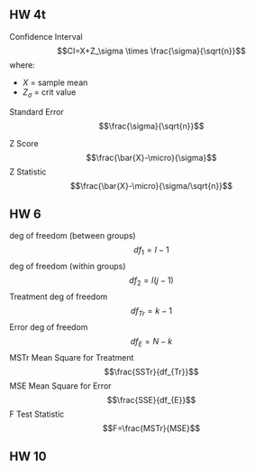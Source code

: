 ## HW 4t
Confidence Interval
$$CI=X+Z_\sigma \times \frac{\sigma}{\sqrt{n}}$$
where:
- $X$ = sample mean
- $Z_\sigma$ = crit value

Standard Error
$$\frac{\sigma}{\sqrt{n}}$$

Z Score
$$\frac{\bar{X}-\micro}{\sigma}$$
Z Statistic
$$\frac{\bar{X}-\micro}{\sigma/\sqrt{n}}$$

## HW 6
deg of freedom (between groups) $$df_{1}=I-1$$
deg of freedom (within groups)$$df_{2}=I(j-1)$$
Treatment deg of freedom $$df_{Tr}=k-1$$
Error deg of freedom $$df_{E}=N-k$$
MSTr Mean Square for Treatment
$$\frac{SSTr}{df_{Tr}}$$
MSE Mean Square for Error
$$\frac{SSE}{df_{E}}$$
F Test Statistic
$$F=\frac{MSTr}{MSE}$$

## HW 10